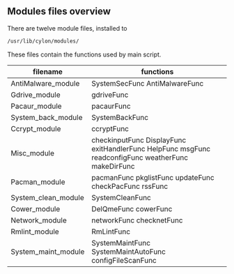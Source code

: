 Modules files overview
------------------
There are twelve module files,
installed to 
```sh
/usr/lib/cylon/modules/
```
These files contain the functions used by main script.

| filename| functions |
| ------ | ------ |
| AntiMalware_module | SystemSecFunc AntiMalwareFunc |
| Gdrive_module | gdriveFunc |
| Pacaur_module | pacaurFunc |
| System_back_module | SystemBackFunc |
| Ccrypt_module | ccryptFunc |
| Misc_module | checkinputFunc DisplayFunc exitHandlerFunc HelpFunc msgFunc readconfigFunc weatherFunc makeDirFunc |
| Pacman_module | pacmanFunc pkglistFunc updateFunc checkPacFunc rssFunc |
| System_clean_module | SystemCleanFunc |
| Cower_module | DelQmeFunc cowerFunc |
| Network_module | networkFunc checknetFunc |
| Rmlint_module | RmLintFunc |
| System_maint_module | SystemMaintFunc SystemMaintAutoFunc configFileScanFunc |
